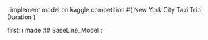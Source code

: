 i implement model on kaggle competition #( New York City Taxi Trip Duration ) 

first: i made ## BaseLine_Model :

